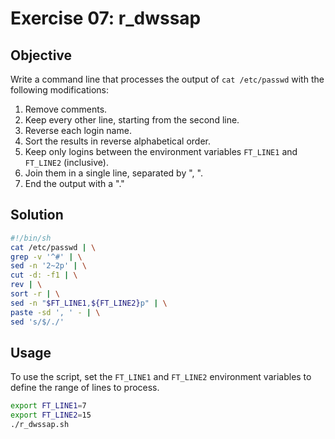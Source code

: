 # Exercise 07: r_dwssap

## Objective

Write a command line that processes the output of `cat /etc/passwd` with the following modifications:

1.  Remove comments.
2.  Keep every other line, starting from the second line.
3.  Reverse each login name.
4.  Sort the results in reverse alphabetical order.
5.  Keep only logins between the environment variables `FT_LINE1` and `FT_LINE2` (inclusive).
6.  Join them in a single line, separated by ", ".
7.  End the output with a "."

## Solution

```sh
#!/bin/sh
cat /etc/passwd | \
grep -v '^#' | \
sed -n '2~2p' | \
cut -d: -f1 | \
rev | \
sort -r | \
sed -n "$FT_LINE1,${FT_LINE2}p" | \
paste -sd ', ' - | \
sed 's/$/./'
```

## Usage

To use the script, set the `FT_LINE1` and `FT_LINE2` environment variables to define the range of lines to process.

```sh
export FT_LINE1=7
export FT_LINE2=15
./r_dwssap.sh
```

```